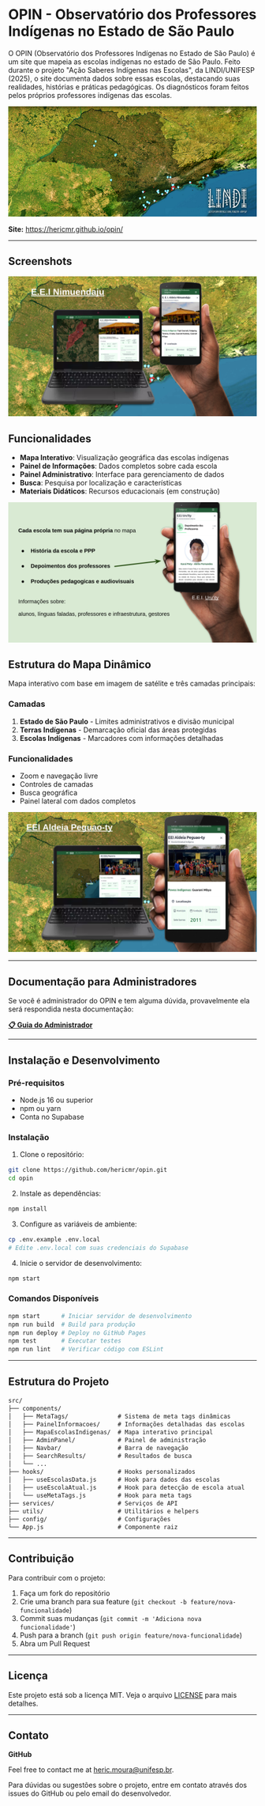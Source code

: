 # OPIN - Observatório dos Professores Indígenas no Estado de São Paulo

O OPIN (Observatório dos Professores Indígenas no Estado de São Paulo) é um site que mapeia as escolas indígenas no estado de São Paulo. Feito durante o projeto "Ação Saberes Indígenas nas Escolas", da LINDI/UNIFESP (2025), o site documenta dados sobre essas escolas, destacando suas realidades, histórias e práticas pedagógicas. Os diagnósticos foram feitos pelos próprios professores indígenas das escolas.


![OPIN Logo](public/opin.png)

**Site:** https://hericmr.github.io/opin/

---

## Screenshots

![Exemplo da Interface](public/exemplo1.png)

## Funcionalidades

- **Mapa Interativo**: Visualização geográfica das escolas indígenas
- **Painel de Informações**: Dados completos sobre cada escola
- **Painel Administrativo**: Interface para gerenciamento de dados
- **Busca**: Pesquisa por localização e características
- **Materiais Didáticos**: Recursos educacionais (em construção)

![Exemplo](public/exemplo2.png)

## Estrutura do Mapa Dinâmico

Mapa interativo com base em imagem de satélite e três camadas principais:

### Camadas
1. **Estado de São Paulo** - Limites administrativos e divisão municipal
2. **Terras Indígenas** - Demarcação oficial das áreas protegidas  
3. **Escolas Indígenas** - Marcadores com informações detalhadas

### Funcionalidades
- Zoom e navegação livre
- Controles de camadas
- Busca geográfica
- Painel lateral com dados completos

![Exemplo do Painel de Informações](public/exemplo3.png)

---

## Documentação para Administradores

Se você é administrador do OPIN e tem alguma dúvida, provavelmente ela será respondida nesta documentação:

**[📋 Guia do Administrador](docs/GUIA_ADMINISTRADOR.md)**


---

## Instalação e Desenvolvimento

### Pré-requisitos
- Node.js 16 ou superior
- npm ou yarn
- Conta no Supabase

### Instalação

1. Clone o repositório:
```bash
git clone https://github.com/hericmr/opin.git
cd opin
```

2. Instale as dependências:
```bash
npm install
```

3. Configure as variáveis de ambiente:
```bash
cp .env.example .env.local
# Edite .env.local com suas credenciais do Supabase
```

4. Inicie o servidor de desenvolvimento:
```bash
npm start
```

### Comandos Disponíveis

```bash
npm start      # Iniciar servidor de desenvolvimento
npm run build  # Build para produção
npm run deploy # Deploy no GitHub Pages
npm test       # Executar testes
npm run lint   # Verificar código com ESLint
```

---

## Estrutura do Projeto

```
src/
├── components/
│   ├── MetaTags/              # Sistema de meta tags dinâmicas
│   ├── PainelInformacoes/     # Informações detalhadas das escolas
│   ├── MapaEscolasIndigenas/  # Mapa interativo principal
│   ├── AdminPanel/            # Painel de administração
│   ├── Navbar/                # Barra de navegação
│   ├── SearchResults/         # Resultados de busca
│   └── ...
├── hooks/                     # Hooks personalizados
│   ├── useEscolasData.js      # Hook para dados das escolas
│   ├── useEscolaAtual.js      # Hook para detecção de escola atual
│   └── useMetaTags.js         # Hook para meta tags
├── services/                  # Serviços de API
├── utils/                     # Utilitários e helpers
├── config/                    # Configurações
└── App.js                     # Componente raiz
```

---

## Contribuição

Para contribuir com o projeto:

1. Faça um fork do repositório
2. Crie uma branch para sua feature (`git checkout -b feature/nova-funcionalidade`)
3. Commit suas mudanças (`git commit -m 'Adiciona nova funcionalidade'`)
4. Push para a branch (`git push origin feature/nova-funcionalidade`)
5. Abra um Pull Request

---

## Licença

Este projeto está sob a licença MIT. Veja o arquivo [LICENSE](LICENSE) para mais detalhes.

---

## Contato

**GitHub**

Feel free to contact me at heric.moura@unifesp.br.

Para dúvidas ou sugestões sobre o projeto, entre em contato através dos issues do GitHub ou pelo email do desenvolvedor.

